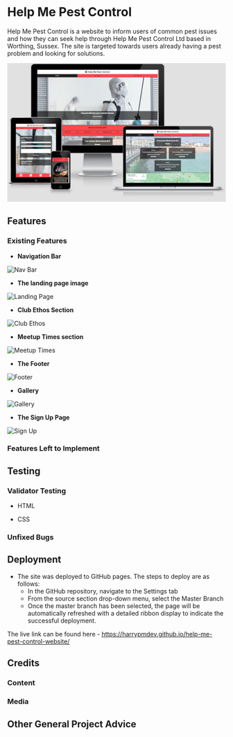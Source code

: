 # Help Me Pest Control

Help Me Pest Control is a website to inform users of common pest issues and how they can seek help through Help Me Pest Control Ltd based in Worthing, Sussex. The site is targeted towards users already having a pest problem and looking for solutions.

![Responsive Mockup](/assets/images/Responsive.png)

## Features 


### Existing Features

- __Navigation Bar__

![Nav Bar]()

- __The landing page image__

 

![Landing Page]()

- __Club Ethos Section__


![Club Ethos]()

- __Meetup Times section__


![Meetup Times]()

- __The Footer__ 


![Footer]()

- __Gallery__


![Gallery]()

- __The Sign Up Page__


![Sign Up]()


### Features Left to Implement


## Testing 

### Validator Testing 

- HTML

- CSS


### Unfixed Bugs

## Deployment

- The site was deployed to GitHub pages. The steps to deploy are as follows: 
  - In the GitHub repository, navigate to the Settings tab 
  - From the source section drop-down menu, select the Master Branch
  - Once the master branch has been selected, the page will be automatically refreshed with a detailed ribbon display to indicate the successful deployment. 

The live link can be found here - https://harrypmdev.github.io/help-me-pest-control-website/


## Credits 

### Content 

### Media

## Other General Project Advice
